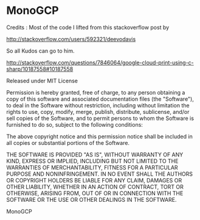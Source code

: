 MonoGCP
=======


Credits : Most of the code I lifted from this stackoverflow post by

http://stackoverflow.com/users/592321/deevodavis

So all Kudos can go to him.

http://stackoverflow.com/questions/7846064/google-cloud-print-using-c-sharp/10187558#10187558

Released under MIT License

Permission is hereby granted, free of charge, to any person obtaining a copy of this software and associated documentation files (the "Software"), to deal in the Software without restriction, including without limitation the rights to use, copy, modify, merge, publish, distribute, sublicense, and/or sell copies of the Software, and to permit persons to whom the Software is furnished to do so, subject to the following conditions:

The above copyright notice and this permission notice shall be included in all copies or substantial portions of the Software.

THE SOFTWARE IS PROVIDED "AS IS", WITHOUT WARRANTY OF ANY KIND, EXPRESS OR IMPLIED, INCLUDING BUT NOT LIMITED TO THE WARRANTIES OF MERCHANTABILITY, FITNESS FOR A PARTICULAR PURPOSE AND NONINFRINGEMENT. IN NO EVENT SHALL THE AUTHORS OR COPYRIGHT HOLDERS BE LIABLE FOR ANY CLAIM, DAMAGES OR OTHER LIABILITY, WHETHER IN AN ACTION OF CONTRACT, TORT OR OTHERWISE, ARISING FROM, OUT OF OR IN CONNECTION WITH THE SOFTWARE OR THE USE OR OTHER DEALINGS IN THE SOFTWARE.

MonoGCP
